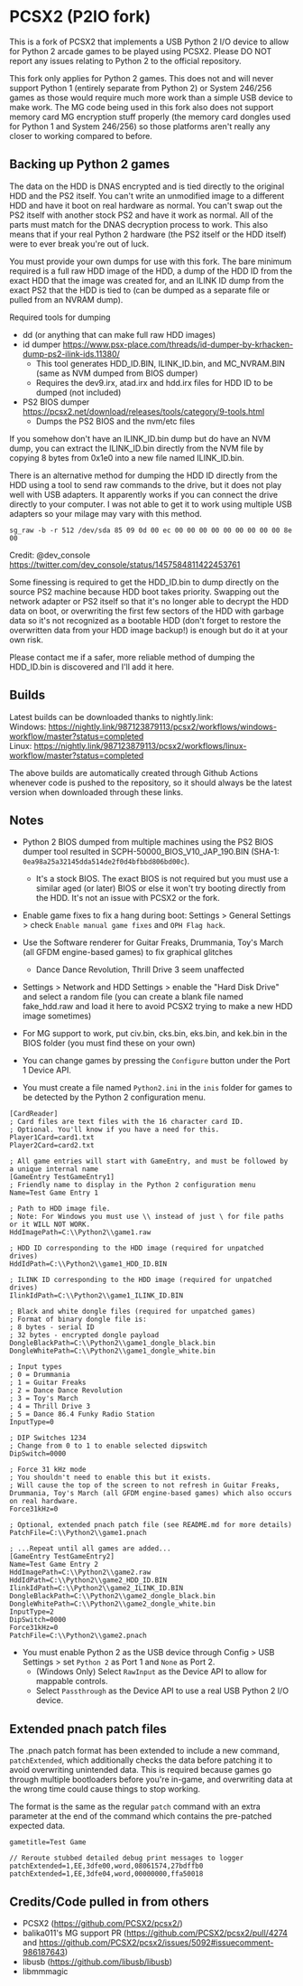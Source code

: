 # PCSX2 (P2IO fork)
This is a fork of PCSX2 that implements a USB Python 2 I/O device to allow for Python 2 arcade games to be played using PCSX2. Please DO NOT report any issues relating to Python 2 to the official repository. 

This fork only applies for Python 2 games. This does not and will never support Python 1 (entirely separate from Python 2) or System 246/256 games as those would require much more work than a simple USB device to make work. The MG code being used in this fork also does not support memory card MG encryption stuff properly (the memory card dongles used for Python 1 and System 246/256) so those platforms aren't really any closer to working compared to before.

## Backing up Python 2 games
The data on the HDD is DNAS encrypted and is tied directly to the original HDD and the PS2 itself. You can't write an unmodified image to a different HDD and have it boot on real hardware as normal. You can't swap out the PS2 itself with another stock PS2 and have it work as normal. All of the parts must match for the DNAS decryption process to work. This also means that if your real Python 2 hardware (the PS2 itself or the HDD itself) were to ever break you're out of luck.

You must provide your own dumps for use with this fork. The bare minimum required is a full raw HDD image of the HDD, a dump of the HDD ID from the exact HDD that the image was created for, and an ILINK ID dump from the exact PS2 that the HDD is tied to (can be dumped as a separate file or pulled from an NVRAM dump).

Required tools for dumping
- dd (or anything that can make full raw HDD images)
- id dumper https://www.psx-place.com/threads/id-dumper-by-krhacken-dump-ps2-ilink-ids.11380/
    - This tool generates HDD_ID.BIN, ILINK_ID.bin, and MC_NVRAM.BIN (same as NVM dumped from BIOS dumper)
    - Requires the dev9.irx, atad.irx and hdd.irx files for HDD ID to be dumped (not included)
- PS2 BIOS dumper https://pcsx2.net/download/releases/tools/category/9-tools.html
    - Dumps the PS2 BIOS and the nvm/etc files

If you somehow don't have an ILINK_ID.bin dump but do have an NVM dump, you can extract the ILINK_ID.bin directly from the NVM file by copying 8 bytes from 0x1e0 into a new file named ILINK_ID.bin.

There is an alternative method for dumping the HDD ID directly from the HDD using a tool to send raw commands to the drive, but it does not play well with USB adapters. It apparently works if you can connect the drive directly to your computer. I was not able to get it to work using multiple USB adapters so your milage may vary with this method.
```
sg_raw -b -r 512 /dev/sda 85 09 0d 00 ec 00 00 00 00 00 00 00 00 00 8e 00
```
Credit: @dev_console https://twitter.com/dev_console/status/1457584811422453761

Some finessing is required to get the HDD_ID.bin to dump directly on the source PS2 machine because HDD boot takes priority. Swapping out the network adapter or PS2 itself so that it's no longer able to decrypt the HDD data on boot, or overwriting the first few sectors of the HDD with garbage data so it's not recognized as a bootable HDD (don't forget to restore the overwritten data from your HDD image backup!) is enough but do it at your own risk.

Please contact me if a safer, more reliable method of dumping the HDD_ID.bin is discovered and I'll add it here.

## Builds
Latest builds can be downloaded thanks to nightly.link:  
Windows: https://nightly.link/987123879113/pcsx2/workflows/windows-workflow/master?status=completed  
Linux: https://nightly.link/987123879113/pcsx2/workflows/linux-workflow/master?status=completed  

The above builds are automatically created through Github Actions whenever code is pushed to the repository, so it should always be the latest version when downloaded through these links.

## Notes
- Python 2 BIOS dumped from multiple machines using the PS2 BIOS dumper tool resulted in SCPH-50000_BIOS_V10_JAP_190.BIN (SHA-1: `0ea98a25a32145dda514de2f0d4bfbbd806bd00c`).
    -  It's a stock BIOS. The exact BIOS is not required but you must use a similar aged (or later) BIOS or else it won't try booting directly from the HDD. It's not an issue with PCSX2 or the fork.
    
- Enable game fixes to fix a hang during boot: Settings > General Settings > check `Enable manual game fixes` and `OPH Flag hack`.
- Use the Software renderer for Guitar Freaks, Drummania, Toy's March (all GFDM engine-based games) to fix graphical glitches
    - Dance Dance Revolution, Thrill Drive 3 seem unaffected

- Settings > Network and HDD Settings > enable the "Hard Disk Drive" and select a random file (you can create a blank file named fake_hdd.raw and load it here to avoid PCSX2 trying to make a new HDD image sometimes)

- For MG support to work, put civ.bin, cks.bin, eks.bin, and kek.bin in the BIOS folder (you must find these on your own)

- You can change games by pressing the `Configure` button under the Port 1 Device API.
- You must create a file named `Python2.ini` in the `inis` folder for games to be detected by the Python 2 configuration menu.
```
[CardReader]
; Card files are text files with the 16 character card ID.
; Optional. You'll know if you have a need for this.
Player1Card=card1.txt
Player2Card=card2.txt

; All game entries will start with GameEntry, and must be followed by a unique internal name
[GameEntry TestGameEntry1]
; Friendly name to display in the Python 2 configuration menu
Name=Test Game Entry 1

; Path to HDD image file.
; Note: For Windows you must use \\ instead of just \ for file paths or it WILL NOT WORK.
HddImagePath=C:\\Python2\\game1.raw

; HDD ID corresponding to the HDD image (required for unpatched drives)
HddIdPath=C:\\Python2\\game1_HDD_ID.BIN

; ILINK ID corresponding to the HDD image (required for unpatched drives)
IlinkIdPath=C:\\Python2\\game1_ILINK_ID.BIN

; Black and white dongle files (required for unpatched games)
; Format of binary dongle file is:
; 8 bytes - serial ID
; 32 bytes - encrypted dongle payload
DongleBlackPath=C:\\Python2\\game1_dongle_black.bin
DongleWhitePath=C:\\Python2\\game1_dongle_white.bin

; Input types
; 0 = Drummania
; 1 = Guitar Freaks
; 2 = Dance Dance Revolution
; 3 = Toy's March
; 4 = Thrill Drive 3
; 5 = Dance 86.4 Funky Radio Station
InputType=0

; DIP Switches 1234
; Change from 0 to 1 to enable selected dipswitch
DipSwitch=0000

; Force 31 kHz mode
; You shouldn't need to enable this but it exists.
; Will cause the top of the screen to not refresh in Guitar Freaks, Drummania, Toy's March (all GFDM engine-based games) which also occurs on real hardware.
Force31kHz=0

; Optional, extended pnach patch file (see README.md for more details)
PatchFile=C:\\Python2\\game1.pnach

; ...Repeat until all games are added...
[GameEntry TestGameEntry2]
Name=Test Game Entry 2
HddImagePath=C:\\Python2\\game2.raw
HddIdPath=C:\\Python2\\game2_HDD_ID.BIN
IlinkIdPath=C:\\Python2\\game2_ILINK_ID.BIN
DongleBlackPath=C:\\Python2\\game2_dongle_black.bin
DongleWhitePath=C:\\Python2\\game2_dongle_white.bin
InputType=2
DipSwitch=0000
Force31kHz=0
PatchFile=C:\\Python2\\game2.pnach
```

- You must enable Python 2 as the USB device through Config > USB Settings > set `Python 2` as Port 1 and `None` as Port 2.
    - (Windows Only) Select `RawInput` as the Device API to allow for mappable controls.
    - Select `Passthrough` as the Device API to use a real USB Python 2 I/O device.


## Extended pnach patch files
The .pnach patch format has been extended to include a new command, `patchExtended`, which additionally checks the data before patching it to avoid overwriting unintended data. This is required because games go through multiple bootloaders before you're in-game, and overwriting data at the wrong time could cause things to stop working. 

The format is the same as the regular `patch` command with an extra parameter at the end of the command which contains the pre-patched expected data.
```
gametitle=Test Game

// Reroute stubbed detailed debug print messages to logger
patchExtended=1,EE,3dfe00,word,08061574,27bdffb0
patchExtended=1,EE,3dfe04,word,00000000,ffa50018
```

## Credits/Code pulled in from others
- PCSX2 (https://github.com/PCSX2/pcsx2/)
- balika011's MG support PR (https://github.com/PCSX2/pcsx2/pull/4274 and https://github.com/PCSX2/pcsx2/issues/5092#issuecomment-986187643)
- libusb (https://github.com/libusb/libusb)
- libmmmagic
